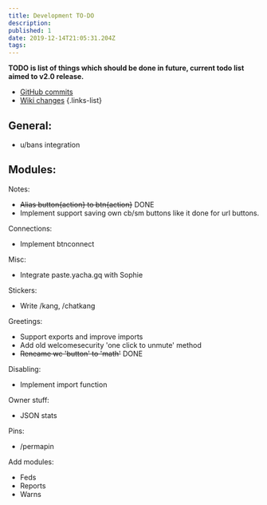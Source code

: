 ```yaml
---
title: Development TO-DO
description: 
published: 1
date: 2019-12-14T21:05:31.204Z
tags: 
---
```


**TODO is list of things which should be done in future, current todo list aimed to v2.0 release.**
+ [GitHub commits](https://github.com/RaphielGang/SophieBot/commits/unstable)
+ [Wiki changes](https://github.com/MrYacha/SophieDocs)
{.links-list}

## General:
+ u/bans integration
## Modules:
Notes:
+ ~~Alias button{action} to btn{action}~~ DONE
+ Implement support saving own cb/sm buttons like it done for url buttons.

Connections:
+ Implement btnconnect

Misc:
+ Integrate paste.yacha.gq with Sophie

Stickers:
+ Write /kang, /chatkang

Greetings:
+ Support exports and improve imports
+ Add old welcomesecurity 'one click to unmute' method
+ ~~Reneame wc 'button' to 'math'~~ DONE

Disabling:
+ Implement import function

Owner stuff:
+ JSON stats

Pins:
+ /permapin

Add modules:
+ Feds
+ Reports
+ Warns


